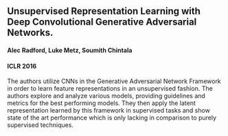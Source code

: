 ## Unsupervised Representation Learning with Deep Convolutional Generative Adversarial Networks. 

#### Alec Radford, Luke Metz, Soumith Chintala

#### ICLR 2016 

The authors utilize CNNs in the Generative Adversarial Network Framework in order to learn feature representations in an unsupervised fashion. The authors explore and analyze various models, providing guidelines and metrics for the best performing models. They then apply the latent representation learned by this framework in supervised tasks and show state of the art performance which is only lacking in comparison to purely supervised techniques.